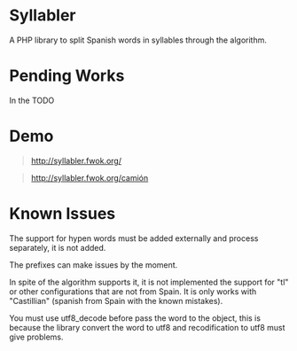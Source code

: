 # Syllabler
A PHP library to split Spanish words in syllables through the algorithm.

# Pending Works
In the TODO

# Demo

> http://syllabler.fwok.org/

> http://syllabler.fwok.org/camión


# Known Issues
The support for hypen words must be added externally and process separately, it is not added.

The prefixes can make issues by the moment.

In spite of the algorithm supports it, it is not implemented the support for "tl" or other configurations that are not from Spain. It is only works with "Castillian" (spanish from Spain with the known mistakes).

You must use utf8_decode before pass the word to the object, this is because the library convert the word to utf8 and recodification to utf8 must give problems.
